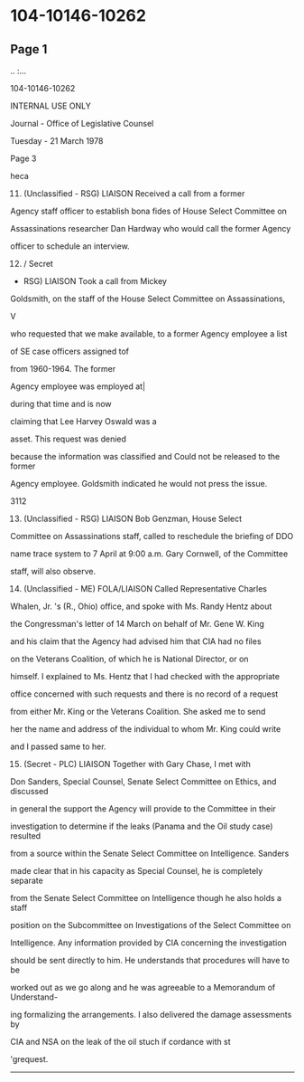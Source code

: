 # 104-10146-10262

## Page 1

.. :...

104-10146-10262

INTERNAL USE ONLY

Journal - Office of Legislative Counsel

Tuesday - 21 March 1978

Page 3

heca

11. (Unclassified - RSG) LIAISON Received a call from a former

Agency staff officer to establish bona fides of House Select Committee on

Assassinations researcher Dan Hardway who would call the former Agency

officer to schedule an interview.

12. / Secret

- RSG) LIAISON Took a call from Mickey

Goldsmith, on the staff of the House Select Committee on Assassinations,

V

who requested that we make available, to a former Agency employee a list

of SE case officers assigned tof

from 1960-1964. The former

Agency employee was employed at|

during that time and is now

claiming that Lee Harvey Oswald was a

asset. This request was denied

because the information was classified and Could not be released to the former

Agency employee. Goldsmith indicated he would not press the issue.

3112

13. (Unclassified - RSG) LIAISON Bob Genzman, House Select

Committee on Assassinations staff, called to reschedule the briefing of DDO

name trace system to 7 April at 9:00 a.m. Gary Cornwell, of the Committee

staff, will also observe.

14. (Unclassified - ME) FOLA/LIAISON Called Representative Charles

Whalen, Jr. 's (R., Ohio) office, and spoke with Ms. Randy Hentz about

the Congressman's letter of 14 March on behalf of Mr. Gene W. King

and his claim that the Agency had advised him that CIA had no files

on the Veterans Coalition, of which he is National Director, or on

himself. I explained to Ms. Hentz that I had checked with the appropriate

office concerned with such requests and there is no record of a request

from either Mr. King or the Veterans Coalition. She asked me to send

her the name and address of the individual to whom Mr. King could write

and I passed same to her.

15. (Secret - PLC) LIAISON Together with Gary Chase, I met with

Don Sanders, Special Counsel, Senate Select Committee on Ethics, and discussed

in general the support the Agency will provide to the Committee in their

investigation to determine if the leaks (Panama and the Oil study case) resulted

from a source within the Senate Select Committee on Intelligence. Sanders

made clear that in his capacity as Special Counsel, he is completely separate

from the Senate Select Committee on Intelligence though he also holds a staff

position on the Subcommittee on Investigations of the Select Committee on

Intelligence. Any information provided by CIA concerning the investigation

should be sent directly to him. He understands that procedures will have to be

worked out as we go along and he was agreeable to a Memorandum of Understand-

ing formalizing the arrangements. I also delivered the damage assessments by

CIA and NSA on the leak of the oil stuch if cordance with st

'grequest.

---

